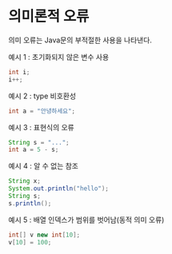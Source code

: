 # 의미론적 오류

의미 오류는 Java문의 부적절한 사용을 나타낸다.

예시 1 : 초기화되지 않은 변수 사용

```java
int i;
i++;
```

예시 2 : type 비호환성
```java
int a = "안녕하세요";
```

예시 3 : 표현식의 오류
```java
String s = "...";
int a = 5 - s;
```

예시 4 : 알 수 없는 참조

```java
String x;
System.out.println("hello");
String s;
s.println();
```

예시 5 : 배열 인덱스가 범위를 벗어남(동적 의미 오류)
```java
int[] v new int[10];
v[10] = 100;
```